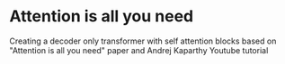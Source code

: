 # Attention is all you need
 Creating a decoder only transformer with self attention blocks based on "Attention is all you need" paper and Andrej Kaparthy Youtube tutorial
